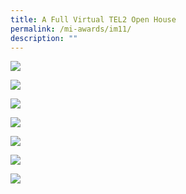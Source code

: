 ```yaml
---
title: A Full Virtual TEL2 Open House
permalink: /mi-awards/im11/
description: ""
---
```

![](/images/hero.png)

![](/images/MI/IM11/e-Panel_iM11_v01_Individual%20Award%20Contents%201.png)

![](/images/MI/IM11/e-Panel_iM11_v01_Individual%20Award%20Contents%202.png)

![](/images/MI/IM11/e-Panel_iM11_v01_Individual%20Award%20Contents%203a.png)

![](/images/MI/IM11/e-Panel_iM11_v01_Individual%20Award%20Contents%203b.png)

![](/images/MI/IM11/e-Panel_iM11_v01_Individual%20Award%20Contents%203c.png)

![](/images/MI/IM11/e-Panel_iM11_v01_Individual%20Award%20Contents%204.png)